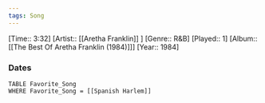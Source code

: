```yaml
---
tags: Song  
---
```

[Time:: 3:32]
[Artist:: [[Aretha Franklin]] ]
[Genre:: R&B]
[Played:: 1]
[Album:: [[The Best Of Aretha Franklin (1984)]]]
[Year:: 1984]
### Dates
````dataview
TABLE Favorite_Song
WHERE Favorite_Song = [[Spanish Harlem]]
````